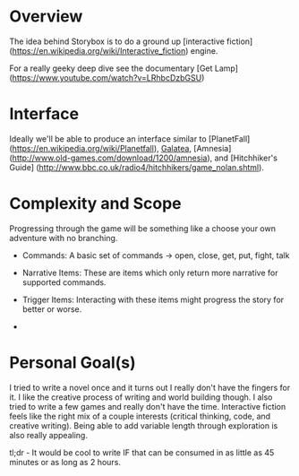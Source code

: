 # Overview
The idea behind Storybox is to do a ground up [interactive fiction] (https://en.wikipedia.org/wiki/Interactive_fiction) engine.

For a really geeky deep dive see the documentary [Get Lamp] (https://www.youtube.com/watch?v=LRhbcDzbGSU)

# Interface
Ideally we'll be able to produce an interface similar to [PlanetFall] (https://en.wikipedia.org/wiki/Planetfall), [Galatea](http://iplayif.com/?story=http://parchment.toolness.com/if-archive/games/zcode/Galatea.zblorb.js), [Amnesia] (http://www.old-games.com/download/1200/amnesia), and [Hitchhiker's Guide] (http://www.bbc.co.uk/radio4/hitchhikers/game_nolan.shtml).

# Complexity and Scope
Progressing through the game will be something like a choose your own adventure with no branching.

* Commands: A basic set of commands -> open, close, get, put, fight, talk

* Narrative Items: These are items which only return more narrative for supported commands.

* Trigger Items: Interacting with these items might progress the story for better or worse.
* 
# Personal Goal(s)
I tried to write a novel once and it turns out I really don't have the fingers for it. I like the creative process of writing and world building though. I also tried to write a few games and really don't have the time. Interactive fiction feels like the right mix of a couple interests (critical thinking, code, and creative writing). Being able to add variable length through exploration is also really appealing.

tl;dr - It would be cool to write IF that can be consumed in as little as 45 minutes or as long as 2 hours.
